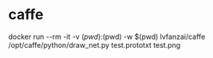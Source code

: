 # caffe

docker run --rm -it -v $(pwd):$(pwd) -w $(pwd) lvfanzai/caffe /opt/caffe/python/draw_net.py test.prototxt test.png
